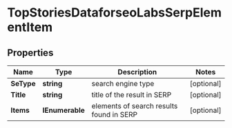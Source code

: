# TopStoriesDataforseoLabsSerpElementItem


## Properties

| Name | Type | Description | Notes |
|------------ | ------------- | ------------- | -------------|
**SeType** | **string** | search engine type |[optional]|
**Title** | **string** | title of the result in SERP |[optional]|
**Items** | **IEnumerable<TopStoriesElement>** | elements of search results found in SERP |[optional]|